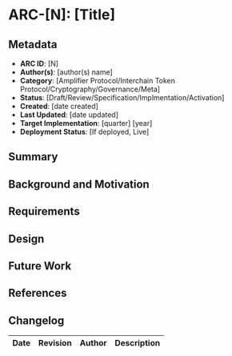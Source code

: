# ARC-[N]: [Title]

## Metadata

- **ARC ID**: [N]
- **Author(s)**: [author(s) name]
- **Category**: [Amplifier Protocol/Interchain Token Protocol/Cryptography/Governance/Meta]
- **Status**: [Draft/Review/Specification/Implmentation/Activation]
- **Created**: [date created]
- **Last Updated**: [date updated]
- **Target Implementation**: [quarter] [year]
- **Deployment Status**: [If deployed, Live]

## Summary

## Background and Motivation

## Requirements

## Design

## Future Work

## References

## Changelog

| Date | Revision | Author | Description |
|------|-----------|---------|-------------|
